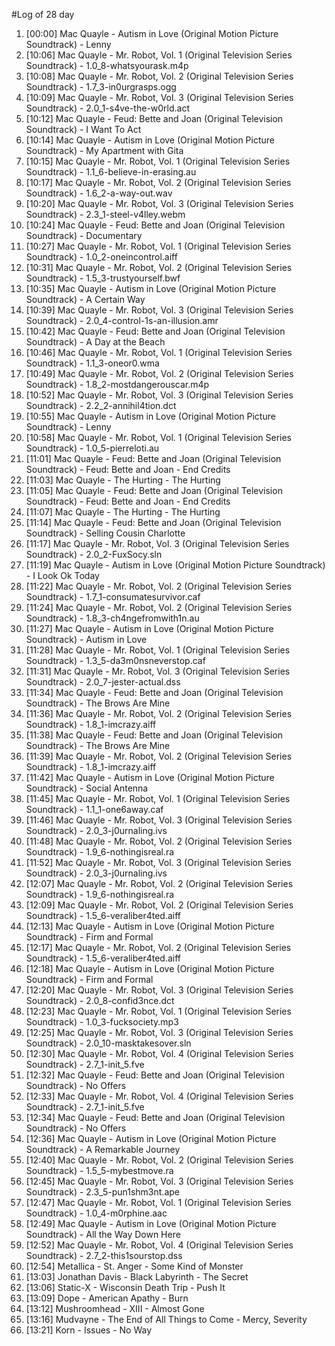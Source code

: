 #Log of 28 day

1. [00:00] Mac Quayle - Autism in Love (Original Motion Picture Soundtrack) - Lenny
1. [10:06] Mac Quayle - Mr. Robot, Vol. 1 (Original Television Series Soundtrack) - 1.0_8-whatsyourask.m4p
1. [10:08] Mac Quayle - Mr. Robot, Vol. 2 (Original Television Series Soundtrack) - 1.7_3-in0urgrasps.ogg
1. [10:09] Mac Quayle - Mr. Robot, Vol. 3 (Original Television Series Soundtrack) - 2.0_1-s4ve-the-w0rld.act
1. [10:12] Mac Quayle - Feud: Bette and Joan (Original Television Soundtrack) - I Want To Act
1. [10:14] Mac Quayle - Autism in Love (Original Motion Picture Soundtrack) - My Apartment with Gita
1. [10:15] Mac Quayle - Mr. Robot, Vol. 1 (Original Television Series Soundtrack) - 1.1_6-believe-in-erasing.au
1. [10:17] Mac Quayle - Mr. Robot, Vol. 2 (Original Television Series Soundtrack) - 1.6_2-a-way-out.wav
1. [10:20] Mac Quayle - Mr. Robot, Vol. 3 (Original Television Series Soundtrack) - 2.3_1-steel-v4lley.webm
1. [10:24] Mac Quayle - Feud: Bette and Joan (Original Television Soundtrack) - Documentary
1. [10:27] Mac Quayle - Mr. Robot, Vol. 1 (Original Television Series Soundtrack) - 1.0_2-oneincontrol.aiff
1. [10:31] Mac Quayle - Mr. Robot, Vol. 2 (Original Television Series Soundtrack) - 1.5_3-trustyourself.bwf
1. [10:35] Mac Quayle - Autism in Love (Original Motion Picture Soundtrack) - A Certain Way
1. [10:39] Mac Quayle - Mr. Robot, Vol. 3 (Original Television Series Soundtrack) - 2.0_4-control-1s-an-illusion.amr
1. [10:42] Mac Quayle - Feud: Bette and Joan (Original Television Soundtrack) - A Day at the Beach
1. [10:46] Mac Quayle - Mr. Robot, Vol. 1 (Original Television Series Soundtrack) - 1.1_3-oneor0.wma
1. [10:49] Mac Quayle - Mr. Robot, Vol. 2 (Original Television Series Soundtrack) - 1.8_2-mostdangerouscar.m4p
1. [10:52] Mac Quayle - Mr. Robot, Vol. 3 (Original Television Series Soundtrack) - 2.2_2-annihil4tion.dct
1. [10:55] Mac Quayle - Autism in Love (Original Motion Picture Soundtrack) - Lenny
1. [10:58] Mac Quayle - Mr. Robot, Vol. 1 (Original Television Series Soundtrack) - 1.0_5-pierreloti.au
1. [11:01] Mac Quayle - Feud: Bette and Joan (Original Television Soundtrack) - Feud: Bette and Joan - End Credits
1. [11:03] Mac Quayle - The Hurting - The Hurting
1. [11:05] Mac Quayle - Feud: Bette and Joan (Original Television Soundtrack) - Feud: Bette and Joan - End Credits
1. [11:07] Mac Quayle - The Hurting - The Hurting
1. [11:14] Mac Quayle - Feud: Bette and Joan (Original Television Soundtrack) - Selling Cousin Charlotte
1. [11:17] Mac Quayle - Mr. Robot, Vol. 3 (Original Television Series Soundtrack) - 2.0_2-FuxSocy.sln
1. [11:19] Mac Quayle - Autism in Love (Original Motion Picture Soundtrack) - I Look Ok Today
1. [11:22] Mac Quayle - Mr. Robot, Vol. 2 (Original Television Series Soundtrack) - 1.7_1-consumatesurvivor.caf
1. [11:24] Mac Quayle - Mr. Robot, Vol. 2 (Original Television Series Soundtrack) - 1.8_3-ch4ngefromwith1n.au
1. [11:27] Mac Quayle - Autism in Love (Original Motion Picture Soundtrack) - Autism in Love
1. [11:28] Mac Quayle - Mr. Robot, Vol. 1 (Original Television Series Soundtrack) - 1.3_5-da3m0nsneverstop.caf
1. [11:31] Mac Quayle - Mr. Robot, Vol. 3 (Original Television Series Soundtrack) - 2.0_7-jester-actual.dss
1. [11:34] Mac Quayle - Feud: Bette and Joan (Original Television Soundtrack) - The Brows Are Mine
1. [11:36] Mac Quayle - Mr. Robot, Vol. 2 (Original Television Series Soundtrack) - 1.8_1-imcrazy.aiff
1. [11:38] Mac Quayle - Feud: Bette and Joan (Original Television Soundtrack) - The Brows Are Mine
1. [11:39] Mac Quayle - Mr. Robot, Vol. 2 (Original Television Series Soundtrack) - 1.8_1-imcrazy.aiff
1. [11:42] Mac Quayle - Autism in Love (Original Motion Picture Soundtrack) - Social Antenna
1. [11:45] Mac Quayle - Mr. Robot, Vol. 1 (Original Television Series Soundtrack) - 1.1_1-one6away.caf
1. [11:46] Mac Quayle - Mr. Robot, Vol. 3 (Original Television Series Soundtrack) - 2.0_3-j0urnaling.ivs
1. [11:48] Mac Quayle - Mr. Robot, Vol. 2 (Original Television Series Soundtrack) - 1.9_6-nothingisreal.ra
1. [11:52] Mac Quayle - Mr. Robot, Vol. 3 (Original Television Series Soundtrack) - 2.0_3-j0urnaling.ivs
1. [12:07] Mac Quayle - Mr. Robot, Vol. 2 (Original Television Series Soundtrack) - 1.9_6-nothingisreal.ra
1. [12:09] Mac Quayle - Mr. Robot, Vol. 2 (Original Television Series Soundtrack) - 1.5_6-veraliber4ted.aiff
1. [12:13] Mac Quayle - Autism in Love (Original Motion Picture Soundtrack) - Firm and Formal
1. [12:17] Mac Quayle - Mr. Robot, Vol. 2 (Original Television Series Soundtrack) - 1.5_6-veraliber4ted.aiff
1. [12:18] Mac Quayle - Autism in Love (Original Motion Picture Soundtrack) - Firm and Formal
1. [12:20] Mac Quayle - Mr. Robot, Vol. 3 (Original Television Series Soundtrack) - 2.0_8-confid3nce.dct
1. [12:23] Mac Quayle - Mr. Robot, Vol. 1 (Original Television Series Soundtrack) - 1.0_3-fucksociety.mp3
1. [12:25] Mac Quayle - Mr. Robot, Vol. 3 (Original Television Series Soundtrack) - 2.0_10-masktakesover.sln
1. [12:30] Mac Quayle - Mr. Robot, Vol. 4 (Original Television Series Soundtrack) - 2.7_1-init_5.fve
1. [12:32] Mac Quayle - Feud: Bette and Joan (Original Television Soundtrack) - No Offers
1. [12:33] Mac Quayle - Mr. Robot, Vol. 4 (Original Television Series Soundtrack) - 2.7_1-init_5.fve
1. [12:34] Mac Quayle - Feud: Bette and Joan (Original Television Soundtrack) - No Offers
1. [12:36] Mac Quayle - Autism in Love (Original Motion Picture Soundtrack) - A Remarkable Journey
1. [12:40] Mac Quayle - Mr. Robot, Vol. 2 (Original Television Series Soundtrack) - 1.5_5-mybestmove.ra
1. [12:45] Mac Quayle - Mr. Robot, Vol. 3 (Original Television Series Soundtrack) - 2.3_5-pun1shm3nt.ape
1. [12:47] Mac Quayle - Mr. Robot, Vol. 1 (Original Television Series Soundtrack) - 1.0_4-m0rphine.aac
1. [12:49] Mac Quayle - Autism in Love (Original Motion Picture Soundtrack) - All the Way Down Here
1. [12:52] Mac Quayle - Mr. Robot, Vol. 4 (Original Television Series Soundtrack) - 2.7_2-this1sourstop.dss
1. [12:54] Metallica - St. Anger - Some Kind of Monster
1. [13:03] Jonathan Davis - Black Labyrinth - The Secret
1. [13:06] Static-X - Wisconsin Death Trip - Push It
1. [13:09] Dope - American Apathy - Burn
1. [13:12] Mushroomhead - XIII - Almost Gone
1. [13:16] Mudvayne - The End of All Things to Come - Mercy, Severity
1. [13:21] Korn - Issues - No Way
